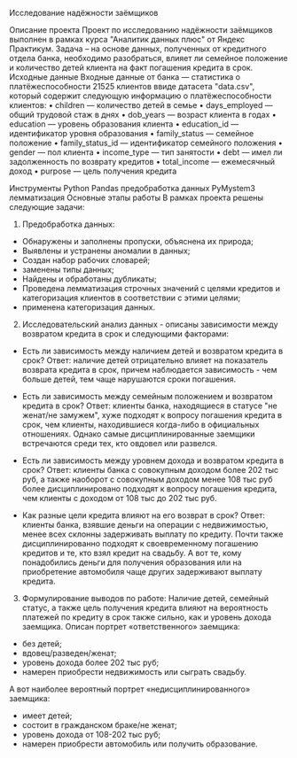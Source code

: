 Исследование надёжности заёмщиков

Описание проекта 
Проект по исследованию надёжности заёмщиков выполнен в рамках курса "Аналитик данных плюс" от Яндекс Практикум. 
Задача – на основе данных, полученных от кредитного отдела банка, необходимо разобраться, влияет ли семейное положение и количество детей клиента на факт погашения кредита в срок.
Исходные данные
Входные данные от банка — статистика о платёжеспособности 21525 клиентов ввиде датасета "data.csv", который содержит  следующую информацию о платёжеспособности клиентов:
•	children — количество детей в семье
•	days_employed — общий трудовой стаж в днях
•	dob_years — возраст клиента в годах
•	education — уровень образования клиента
•	education_id — идентификатор уровня образования
•	family_status — семейное положение
•	family_status_id — идентификатор семейного положения
•	gender — пол клиента
•	income_type — тип занятости
•	debt — имел ли задолженность по возврату кредитов
•	total_income — ежемесячный доход
•	purpose — цель получения кредита

Инструменты
Python Pandas   предобработка данных  PyMystem3 лемматизация 
Основные этапы работы
В рамках проекта решены следующие задачи:
1.	Предобработка данных:
- Обнаружены и заполнены пропуски, объяснена их природа;
- Выявлены и устранены аномалии в данных;
- Создан набор рабочих словарей;
- заменены типы данных;
- Найдены и обработаны дубликаты;
- Проведена лемматизация строчных значений с целями кредитов и категоризация клиентов в соответствии с этими целями;
- применена категоризация данных.
2.	Исследовательский анализ данных - описаны зависимости между возвратом кредита в срок и следующими  факторами:
- Есть ли зависимость между наличием детей и возвратом кредита в срок?
Ответ: наличие детей отрицательно влияет на показатель возврата кредита в срок, причем наблюдается зависимость - чем больше детей, тем чаще нарушаются сроки погашения.

- Есть ли зависимость между семейным положением и возвратом кредита в срок?
Ответ: клиенты банка, находящиеся в статусе "не женат/не замужем", хуже подходят к вопросу погашения кредита в срок, чем клиенты, находившиеся когда-либо в официальных отношениях. Однако самые дисциплинированные заемщики встречаются среди тех, кто овдовел или развелся.

- Есть ли зависимость между уровнем дохода и возвратом кредита в срок?
Ответ: клиенты банка с совокупным доходом более 202 тыс руб, а также наоборот с совокупным доходом менее 108 тыс руб более дисциплинировано подходят к вопросу погашения кредита, чем клиенты с доходом от 108 тыс до 202 тыс руб.
- Как разные цели кредита влияют на его возврат в срок?
Ответ: клиенты банка, взявшие деньги на операции с недвижимостью, менее всех склонны задерживать выплату по кредиту. Почти также дисциплинированно подходят к своевременному погашению кредитов и те, кто взял кредит на свадьбу. А вот те, кому понадобились деньги для получения образования или на приобретение автомобиля чаще других задерживают выплату кредита.


3.	Формулирование выводов по работе:
Наличие детей, семейный статус, а также цель получения кредита влияют на вероятность платежей по кредиту в срок также сильно, как и уровень дохода заемщика.
Описан портрет «ответственного» заемщика:
- без детей;
- вдовец/разведен/женат;
- уровень дохода более 202 тыс руб;
- намерен приобрести недвижимость или сыграть свадьбу.

А вот наиболее вероятный портрет «недисциплинированного» заемщика:
- имеет детей;
- состоит в гражданском браке/не женат;
- уровень дохода от 108-202 тыс руб;
- намерен приобрести автомобиль или получить образование. 

